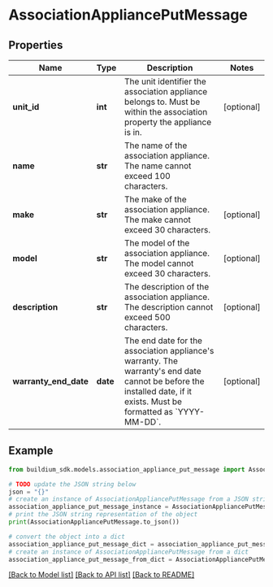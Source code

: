 # AssociationAppliancePutMessage


## Properties

Name | Type | Description | Notes
------------ | ------------- | ------------- | -------------
**unit_id** | **int** | The unit identifier the association appliance belongs to. Must be within the association property the appliance is in. | [optional] 
**name** | **str** | The name of the association appliance. The name cannot exceed 100 characters. | 
**make** | **str** | The make of the association appliance. The make cannot exceed 30 characters. | [optional] 
**model** | **str** | The model of the association appliance. The model cannot exceed 30 characters. | [optional] 
**description** | **str** | The description of the association appliance. The description cannot exceed 500 characters. | [optional] 
**warranty_end_date** | **date** | The end date for the association appliance&#39;s warranty. The warranty&#39;s end date cannot be before the installed date, if it exists. Must be formatted as &#x60;YYYY-MM-DD&#x60;. | [optional] 

## Example

```python
from buildium_sdk.models.association_appliance_put_message import AssociationAppliancePutMessage

# TODO update the JSON string below
json = "{}"
# create an instance of AssociationAppliancePutMessage from a JSON string
association_appliance_put_message_instance = AssociationAppliancePutMessage.from_json(json)
# print the JSON string representation of the object
print(AssociationAppliancePutMessage.to_json())

# convert the object into a dict
association_appliance_put_message_dict = association_appliance_put_message_instance.to_dict()
# create an instance of AssociationAppliancePutMessage from a dict
association_appliance_put_message_from_dict = AssociationAppliancePutMessage.from_dict(association_appliance_put_message_dict)
```
[[Back to Model list]](../README.md#documentation-for-models) [[Back to API list]](../README.md#documentation-for-api-endpoints) [[Back to README]](../README.md)


